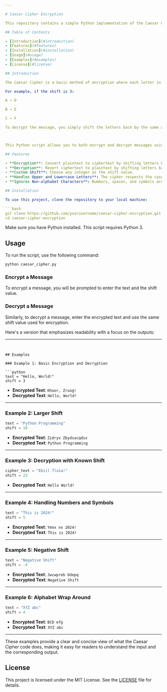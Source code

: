 ```yaml
---

# Caesar Cipher Encryption

This repository contains a simple Python implementation of the Caesar Cipher, a basic encryption technique where each letter in a given text is shifted by a fixed number of positions in the alphabet.

## Table of Contents

- [Introduction](#introduction)
- [Features](#features)
- [Installation](#installation)
- [Usage](#usage)
- [Examples](#examples)
- [License](#license)

## Introduction

The Caesar Cipher is a basic method of encryption where each letter in a message is moved forward or backward by a set number of places in the alphabet. This technique, named after Julius Caesar, was used to keep messages secret.

For example, if the shift is 3:

A → D

B → E

C → F

To decrypt the message, you simply shift the letters back by the same amount. The Caesar Cipher is a simple yet effective way to understand the basics of encryption and cryptography.



This Python script allows you to both encrypt and decrypt messages using the Caesar Cipher.

## Features

- **Encryption**: Convert plaintext to ciphertext by shifting letters by a specified number.
- **Decryption**: Revert ciphertext to plaintext by shifting letters back by the same number.
- **Custom Shift**: Choose any integer as the shift value.
- **Handles Upper and Lowercase Letters**: The cipher respects the case of the letters.
- **Ignores Non-alphabet Characters**: Numbers, spaces, and symbols are not altered.

## Installation

To use this project, clone the repository to your local machine:

```bash
git clone https://github.com/yourusername/caesar-cipher-encryption.git
cd caesar-cipher-encryption
```

Make sure you have Python installed. This script requires Python 3.

## Usage

To run the script, use the following command:

```bash
python caesar_cipher.py
```

### Encrypt a Message

To encrypt a message, you will be prompted to enter the text and the shift value.

### Decrypt a Message

Similarly, to decrypt a message, enter the encrypted text and use the same shift value used for encryption.

Here's a version that emphasizes readability with a focus on the outputs:

---
```


## Examples

### Example 1: Basic Encryption and Decryption

```python
text = "Hello, World!"
shift = 3
```

- **Encrypted Text**: `Khoor, Zruog!`
- **Decrypted Text**: `Hello, World!`

---

### Example 2: Larger Shift

```python
text = "Python Programming"
shift = 10
```

- **Encrypted Text**: `Zidryx Zbydsacqdsx`
- **Decrypted Text**: `Python Programming`

---

### Example 3: Decryption with Known Shift

```python
cipher_text = "Ebiil Tloia!"
shift = 23
```

- **Decrypted Text**: `Hello World!`

---

### Example 4: Handling Numbers and Symbols

```python
text = "This is 2024!"
shift = 5
```

- **Encrypted Text**: `Ymnx nx 2024!`
- **Decrypted Text**: `This is 2024!`

---

### Example 5: Negative Shift

```python
text = "Negative Shift"
shift = -4
```

- **Encrypted Text**: `Jwcwpreb Odepq`
- **Decrypted Text**: `Negative Shift`

---

### Example 6: Alphabet Wrap Around

```python
text = "XYZ abc"
shift = 4
```

- **Encrypted Text**: `BCD efg`
- **Decrypted Text**: `XYZ abc`

---

These examples provide a clear and concise view of what the Caesar Cipher code does, making it easy for readers to understand the input and the corresponding output.
## License

This project is licensed under the MIT License. See the [LICENSE](LICENSE) file for details.
